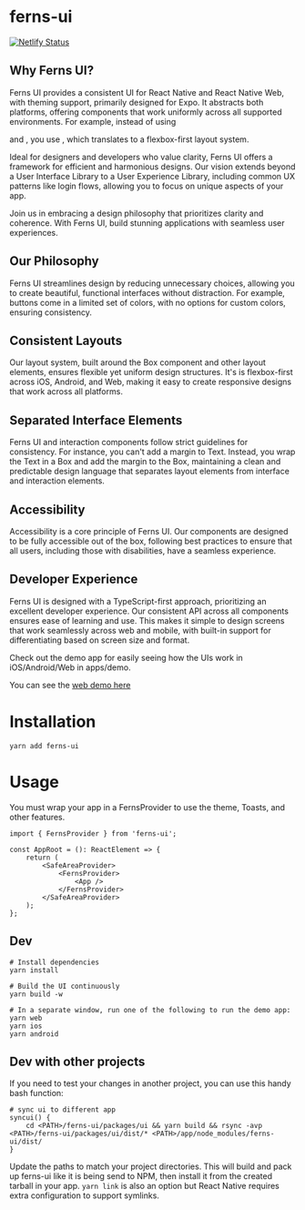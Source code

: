 # ferns-ui

[![Netlify Status](https://api.netlify.com/api/v1/badges/ffd05ee5-fbcf-417e-8455-45ea15447361/deploy-status)](https://app.netlify.com/sites/ferns-ui/deploys)

## Why Ferns UI?
Ferns UI provides a consistent UI for React Native and React Native Web, with
theming support, primarily designed for Expo. It abstracts both platforms, 
offering components that work uniformly across all supported environments. 
For example, instead of using <div> and <View>, you use <Box>, which 
translates to a flexbox-first layout system.

Ideal for designers and developers who value clarity, Ferns UI offers a 
framework for efficient and harmonious designs. Our vision extends beyond a 
User Interface Library to a User Experience Library, including common UX 
patterns like login flows, allowing you to focus on unique aspects of your app.

Join us in embracing a design philosophy that prioritizes clarity and 
coherence. With Ferns UI, build stunning applications with seamless 
user experiences.

## Our Philosophy
Ferns UI streamlines design by reducing unnecessary choices, allowing you to 
create beautiful, functional interfaces without distraction. For example, 
buttons come in a limited set of colors, with no options for custom colors,
ensuring consistency.

## Consistent Layouts
Our layout system, built around the Box component and other layout elements, 
ensures flexible yet uniform design structures. It's is flexbox-first across
iOS, Android, and Web, making it easy to create responsive designs that work
across all platforms.

## Separated Interface Elements
Ferns UI and interaction components follow strict guidelines for consistency. 
For instance,  you can't add a margin to Text. Instead, you wrap the Text in a 
Box and add the margin to the Box, maintaining a clean and predictable design
language that separates layout elements from interface and interaction elements.

## Accessibility
Accessibility is a core principle of Ferns UI. Our components are designed to 
be fully accessible out of the box, following best practices to ensure that 
all users, including those with disabilities, have a seamless experience. 

## Developer Experience
Ferns UI is designed with a TypeScript-first approach, prioritizing an 
excellent developer experience. Our consistent API across all components 
ensures ease of learning and use. This makes it simple to design screens 
that work seamlessly across web and mobile, with built-in support for 
differentiating based on screen size and format.

Check out the demo app for easily seeing how the UIs work in iOS/Android/Web in apps/demo.

You can see the [web demo here](https://ferns-ui.netlify.app)

# Installation

    yarn add ferns-ui

# Usage

You must wrap your app in a FernsProvider to use the theme, Toasts, and other features.

    import { FernsProvider } from 'ferns-ui';

    const AppRoot = (): ReactElement => {
        return (
            <SafeAreaProvider>
                <FernsProvider>
                    <App />
                </FernsProvider>
            </SafeAreaProvider>
        );
    };


## Dev

    # Install dependencies
    yarn install

    # Build the UI continuously
    yarn build -w

    # In a separate window, run one of the following to run the demo app:
    yarn web
    yarn ios
    yarn android
    

## Dev with other projects

If you need to test your changes in another project, you can use this handy bash function:

    # sync ui to different app
    syncui() {
        cd <PATH>/ferns-ui/packages/ui && yarn build && rsync -avp <PATH>/ferns-ui/packages/ui/dist/* <PATH>/app/node_modules/ferns-ui/dist/
    }

Update the paths to match your project directories. This will build and pack up ferns-ui like it is being
send to NPM, then install it from the created tarball in your app. `yarn link` is also an option but React
Native requires extra configuration to support symlinks.

